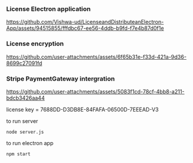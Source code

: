 ### License Electron application 
https://github.com/Vishwa-ud/LicenseandDistributeanElectron-App/assets/94515855/fffdbc67-ee56-4ddb-b9fd-f7e4b87d0f1e


### License encryption
https://github.com/user-attachments/assets/6f65b31e-f33d-421a-9d36-8699c27091fd


### Stripe PaymentGateway intergration
https://github.com/user-attachments/assets/5083f1cd-78cf-4bb8-a211-bdcb3426aa44



license key = 7688DD-D3DB8E-84FAFA-06500D-7EEEAD-V3


to run server  
```
node server.js
```
to run electron app

```
npm start
```

